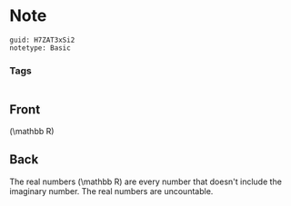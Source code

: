 # Note
```
guid: H7ZAT3xSi2
notetype: Basic
```

### Tags
```
```

## Front
\(\mathbb R\)

## Back
The real numbers \(\mathbb  R\) are every number that doesn't include the imaginary number.
The real numbers are uncountable.
